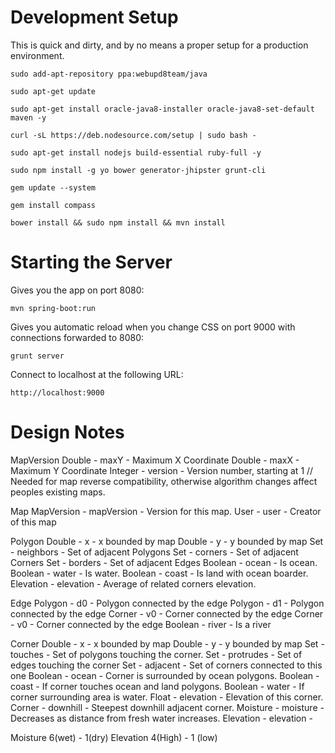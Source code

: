 
Development Setup
==========================
This is quick and dirty, and by no means a proper setup for a production environment.

`sudo add-apt-repository ppa:webupd8team/java`


`sudo apt-get update`

`sudo apt-get install oracle-java8-installer oracle-java8-set-default maven -y`

`curl -sL https://deb.nodesource.com/setup | sudo bash -`

`sudo apt-get install nodejs build-essential ruby-full -y`

`sudo npm install -g yo bower generator-jhipster grunt-cli`

`gem update --system`

`gem install compass`

`bower install && sudo npm install && mvn install`


Starting the Server
==========================

Gives you the app on port 8080:

`mvn spring-boot:run`


Gives you automatic reload when you change CSS on port 9000 with connections forwarded to 8080:

`grunt server`

Connect to localhost at the following URL:

`http://localhost:9000`

Design Notes
=========================

MapVersion
  Double         - maxY        - Maximum X Coordinate
  Double         - maxX        - Maximum Y Coordinate
  Integer        - version     - Version number, starting at 1 // Needed for map reverse compatibility, otherwise algorithm changes affect peoples existing maps.

Map
  MapVersion     - mapVersion  - Version for this map.
  User           - user        - Creator of this map

Polygon
  Double         - x           - x bounded by map
  Double         - y           - y bounded by map
  Set<Polygon>   - neighbors   - Set of adjacent Polygons
  Set<Corner>    - corners     - Set of adjacent Corners
  Set<Edge>      - borders     - Set of adjacent Edges
  Boolean        - ocean       - Is ocean.
  Boolean        - water       - Is water.
  Boolean        - coast       - Is land with ocean boarder.
  Elevation      - elevation   - Average of related corners elevation.

Edge
  Polygon        - d0          - Polygon connected by the edge
  Polygon        - d1          - Polygon connected by the edge
  Corner         - v0          - Corner connected by the edge
  Corner         - v0          - Corner connected by the edge
  Boolean        - river       - Is a river

Corner
  Double         - x           - x bounded by map
  Double         - y           - y bounded by map
  Set<Polygon>   - touches     - Set of polygons touching the corner.
  Set<Polygon>   - protrudes   - Set of edges touching the corner
  Set<Polygon>   - adjacent    - Set of corners connected to this one
  Boolean        - ocean       - Corner is surrounded by ocean polygons.
  Boolean        - coast       - If corner touches ocean and land polygons.
  Boolean        - water       - If corner surrounding area is water.
  Float          - elevation   - Elevation of this corner.
  Corner         - downhill    - Steepest downhill adjacent corner.
  Moisture       - moisture    - Decreases as distance from fresh water increases.
  Elevation      - elevation   - 

 Moisture 6(wet) - 1(dry)
 Elevation 4(High) - 1 (low)














